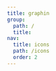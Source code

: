 ```yaml
---
title: graphin
group:
  path: /
  title:
nav:
  title: icons
  path: /icons
  order: 2
---
```


<code src='./index.tsx'>
